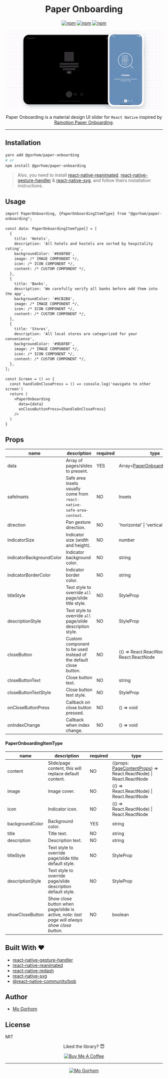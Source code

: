 <div align="center">
<h1>Paper Onboarding</h1>

[![npm](https://badgen.net/npm/v/@gorhom/paper-onboarding)](https://www.npmjs.com/package/@gorhom/paper-onboarding) [![npm](https://badgen.net/npm/license/@gorhom/paper-onboarding)](https://www.npmjs.com/package/@gorhom/paper-onboarding) [![npm](https://badgen.net/npm/types/@gorhom/paper-onboarding)](https://www.npmjs.com/package/@gorhom/paper-onboarding)

<img src="./preview.gif">

Paper Onboarding is a material design UI slider for `React Native` inspired by [Ramotion Paper Onboarding](https://github.com/Ramotion/paper-onboarding).

</div>

---

## Installation

```sh
yarn add @gorhom/paper-onboarding
# or
npm install @gorhom/paper-onboarding
```

> Also, you need to install [react-native-reanimated](https://github.com/software-mansion/react-native-reanimated), [react-native-gesture-handler](https://github.com/software-mansion/react-native-gesture-handler) & [react-native-svg](https://github.com/react-native-community/react-native-svg), and follow theirs installation instructions.

## Usage

```tsx
import PaperOnboarding, {PaperOnboardingItemType} from "@gorhom/paper-onboarding";

const data: PaperOnboardingItemType[] = [
  {
    title: 'Hotels',
    description: 'All hotels and hostels are sorted by hospitality rating',
    backgroundColor: '#698FB8',
    image: /* IMAGE COMPONENT */,
    icon: /* ICON COMPONENT */,
    content: /* CUSTOM COMPONENT */,
  },
  {
    title: 'Banks',
    description: 'We carefully verify all banks before add them into the app',
    backgroundColor: '#6CB2B8',
    image: /* IMAGE COMPONENT */,
    icon: /* ICON COMPONENT */,
    content: /* CUSTOM COMPONENT */,
  },
  {
    title: 'Stores',
    description: 'All local stores are categorized for your convenience',
    backgroundColor: '#9D8FBF',
    image: /* IMAGE COMPONENT */,
    icon: /* ICON COMPONENT */,
    content: /* CUSTOM COMPONENT */,
  },
];

const Screen = () => {
  const handleOnClosePress = () => console.log('navigate to other screen')
  return (
    <PaperOnboarding
      data={data}
      onCloseButtonPress={handleOnClosePress}
    />
  )
}
```

## Props

| name                     | description                                                          | required | type                                                       | default                                    |
| ------------------------ | -------------------------------------------------------------------- | -------- | ---------------------------------------------------------- | ------------------------------------------ |
| data                     | Array of pages/slides to present.                                    | YES      | Array<[PaperOnboardingItemType](#paperonboardingitemtype)> |                                            |
| safeInsets               | Safe area insets usually come from `react-native-safe-area-context`. | NO       | Insets                                                     | {top: 50, bottom: 50, left: 50, right: 50} |
| direction                | Pan gesture direction.                                               | NO       | 'horizontal' \| 'vertical'                                 | horizontal                                 |
| indicatorSize            | Indicator size (width and height).                                   | NO       | number                                                     | 40                                         |
| indicatorBackgroundColor | Indicator background color.                                          | NO       | string                                                     | white                                      |
| indicatorBorderColor     | Indicator border color.                                              | NO       | string                                                     | white                                      |
| titleStyle               | Text style to override `all` page/slide title style.                 | NO       | StyleProp<TextStyle>                                       |                                            |
| descriptionStyle         | Text style to override `all` page/slide description style.           | NO       | StyleProp<TextStyle>                                       |                                            |
| closeButton              | Custom component to be used instead of the default close button.     | NO       | (() => React.ReactNode) \| React.ReactNode                 |                                            |
| closeButtonText          | Close button text.                                                   | NO       | string                                                     | close                                      |
| closeButtonTextStyle     | Close button text style.                                             | NO       | StyleProp<TextStyle>                                       |                                            |
| onCloseButtonPress       | Callback on close button pressed.                                    | NO       | () => void                                                 |                                            |
| onIndexChange            | Callback when index change.                                          | NO       | () => void                                                 |                                            |

#### PaperOnboardingItemType

| name             | description                                                                                   | required | type                                                                                    |
| ---------------- | --------------------------------------------------------------------------------------------- | -------- | --------------------------------------------------------------------------------------- |
| content          | Slide/page content, this will replace default content.                                        | NO       | ((props: [PageContentProps](./src/types.ts#L87)) => React.ReactNode) \| React.ReactNode |
| image            | Image cover.                                                                                  | NO       | (() => React.ReactNode) \| React.ReactNode                                              |
| icon             | Indicator icon.                                                                               | NO       | (() => React.ReactNode) \| React.ReactNode                                              |
| backgroundColor  | Background color.                                                                             | YES      | string                                                                                  |
| title            | Title text.                                                                                   | NO       | string                                                                                  |
| description      | Description text.                                                                             | NO       | string                                                                                  |
| titleStyle       | Text style to override page/slide title default style.                                        | NO       | StyleProp<TextStyle>                                                                    |
| descriptionStyle | Text style to override page/slide description default style.                                  | NO       | StyleProp<TextStyle>                                                                    |
| showCloseButton  | Show close button when page/slide is active, _note: last page will always show close button._ | NO       | boolean                                                                                 |

## Built With ❤️

- [react-native-gesture-handler](https://github.com/software-mansion/react-native-gesture-handler)
- [react-native-reanimated](https://github.com/software-mansion/react-native-reanimated)
- [react-native-redash](https://github.com/wcandillon/react-native-redash)
- [react-native-svg](https://github.com/react-native-community/react-native-svg)
- [@react-native-community/bob](https://github.com/react-native-community/bob)

## Author

- [Mo Gorhom](https://twitter.com/gorhom)

## License

MIT

<div align="center">

Liked the library? 😇

<a href="https://www.buymeacoffee.com/gorhom" target="_blank"><img src="https://cdn.buymeacoffee.com/buttons/default-red.png" alt="Buy Me A Coffee" height="50" ></a>

</div>

---

<p align="center">
<a href="https://gorhom.dev" target="_blank"><img alt="Mo Gorhom" src="./logo.png"></a>
</p>

